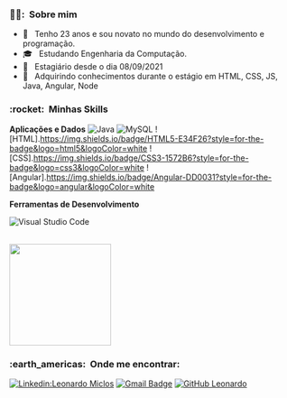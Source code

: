 <h3> 🙍‍♂️: &nbsp;Sobre mim </h3>

- 🤔 &nbsp; Tenho 23 anos e sou novato no mundo do desenvolvimento e programação.
- 🎓 &nbsp; Estudando Engenharia da Computação.
- 💼 &nbsp; Estagiário desde o dia 08/09/2021
- 🌱 &nbsp; Adquirindo conhecimentos durante o estágio em HTML, CSS, JS, Java, Angular, Node

<h3> :rocket: &nbsp;Minhas Skills </h3>

**Aplicações e Dados**
  ![Java](https://img.shields.io/badge/-Java-333333?style=flat&logo=Java&logoColor=007396)
  ![MySQL](https://img.shields.io/badge/-MySQL-333333?style=flat&logo=mysql)
  ![HTML].https://img.shields.io/badge/HTML5-E34F26?style=for-the-badge&logo=html5&logoColor=white
  ![CSS].https://img.shields.io/badge/CSS3-1572B6?style=for-the-badge&logo=css3&logoColor=white
  ![Angular].https://img.shields.io/badge/Angular-DD0031?style=for-the-badge&logo=angular&logoColor=white

**Ferramentas de Desenvolvimento**

  ![Visual Studio Code](https://img.shields.io/badge/-Visual%20Studio%20Code-333333?style=flat&logo=visual-studio-code&logoColor=007ACC)
 

<br/>

<a href="https://github.com/leomiclos">
  <img height="180em" src="https://github-readme-stats.vercel.app/api?username=leomiclos&theme=dracula&show_icons=true" />
</a>

<br/>

<h3> :earth_americas: &nbsp;Onde me encontrar: </h3> 

[![Linkedin:Leonardo Miclos](https://img.shields.io/badge/-LeonardoMiclos-blue?style=flat-square&logo=Linkedin&logoColor=white&link=https://www.linkedin.com/in/leonardomiclos/)](https://www.linkedin.com/in/leonardomiclos)
[![Gmail Badge](https://img.shields.io/badge/-leonardormiclos@gmail.com-006bed?style=flat-square&logo=Gmail&logoColor=white&link=mailto:leonardormiclos@gmail.com)](mailto:leonardo)
[![GitHub Leonardo]( https://img.shields.io/github/followers/leomiclos?label=follow&style=social)](https://github.com/leomiclos/leomiclos)
